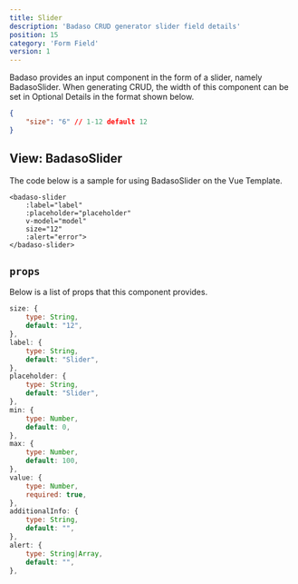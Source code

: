 ```yaml
---
title: Slider
description: 'Badaso CRUD generator slider field details'
position: 15
category: 'Form Field'
version: 1
---
```


Badaso provides an input component in the form of a slider, namely BadasoSlider. When generating CRUD, the width of this component can be set in Optional Details in the format shown below.

```json
{
    "size": "6" // 1-12 default 12
}
```

## View: BadasoSlider

The code below is a sample for using BadasoSlider on the Vue Template.

```vue
<badaso-slider
    :label="label"
    :placeholder="placeholder"
    v-model="model"
    size="12"
    :alert="error">
</badaso-slider>
```

## `props`

Below is a list of props that this component provides.

```js
size: {
    type: String,
    default: "12",
},
label: {
    type: String,
    default: "Slider",
},
placeholder: {
    type: String,
    default: "Slider",
},
min: {
    type: Number,
    default: 0,
},
max: {
    type: Number,
    default: 100,
},
value: {
    type: Number,
    required: true,
},
additionalInfo: {
    type: String,
    default: "",
},
alert: {
    type: String|Array,
    default: "",
},
```
